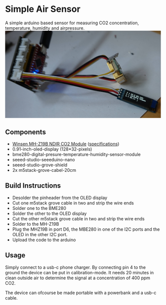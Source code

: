 # Simple Air Sensor
A simple arduino based sensor for measuring CO2 concentration, temperature, humidity and airpressure.
![Assembled Sensor](img/final_sensor.jpg?raw=true "Assembled Sensor")

## Components
* [Winsen MH-Z19B NDIR CO2 Module](img/MH-Z19B_k.jpg) ([specifications](doc/MH-Z19B.pdf))
* 0.91-inch-oled-display (128*32-pixels)
* bme280-digital-presure-temperature-humidity-sensor-module
* seeed-studio-seeeduino-nano
* seeed-studio-grove-shield
* 2x m5stack-grove-cabel-20cm

## Build Instructions
* Desolder the pinheader from the OLED display
* Cut one m5stack grove cable in two and strip the wire ends
* Solder one to the BME280
* Solder the other to the OLED display
* Cut the other m5stack grove cable in two and strip the wire ends
* Solder to the MH-Z19B
* Plug the MHZ19B in port D6, the MBE280 in one of the I2C ports and the OLED in the other I2C port.
* Upload the code to the arduino

## Usage
Simply connect to a usb-c phone charger.
By connecting pin 4 to the ground the device can be put in calibration-mode. It needs 20 minutes in clean outside air to determine the signal at a concentration of 400 ppm CO2. 

The device can ofcourse be made portable with a powerbank and a usb-c cable.
